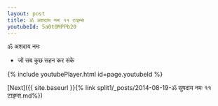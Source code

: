 ```yaml
---
layout: post
title: ॐ अशदाय नमः ११ टाइम्स
youtubeId: 5a0t0MPPb20
---
```

 
 
 ॐ अशदाय नमः  
 
 -  जो सब कुछ सहन कर सके 
 
  
 
  
 
 
 
 
 
 


{% include youtubePlayer.html id=page.youtubeId %}
 
[Next]({{ site.baseurl }}{% link  split1/_posts/2014-08-19-ॐ सुषदाय नमः ११ टाइम्स.md%})
 
